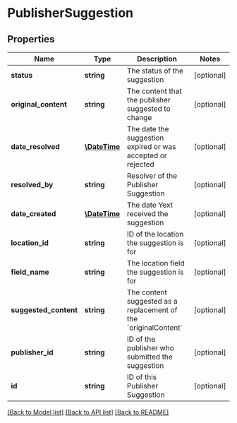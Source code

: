 # PublisherSuggestion

## Properties
Name | Type | Description | Notes
------------ | ------------- | ------------- | -------------
**status** | **string** | The status of the suggestion | [optional] 
**original_content** | **string** | The content that the publisher suggested to change | [optional] 
**date_resolved** | [**\DateTime**](Date.md) | The date the suggestion expired or was accepted or rejected | [optional] 
**resolved_by** | **string** | Resolver of the Publisher Suggestion | [optional] 
**date_created** | [**\DateTime**](Date.md) | The date Yext received the suggestion | [optional] 
**location_id** | **string** | ID of the location the suggestion is for | [optional] 
**field_name** | **string** | The location field the suggestion is for | [optional] 
**suggested_content** | **string** | The content suggested as a replacement of the &#x60;originalContent&#x60; | [optional] 
**publisher_id** | **string** | ID of the publisher who submitted the suggestion | [optional] 
**id** | **string** | ID of this Publisher Suggestion | [optional] 

[[Back to Model list]](../README.md#documentation-for-models) [[Back to API list]](../README.md#documentation-for-api-endpoints) [[Back to README]](../README.md)


